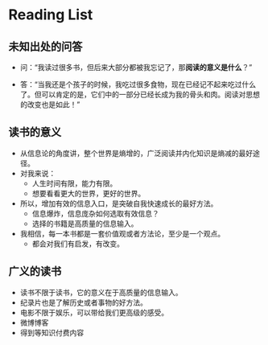 # Reading List

## 未知出处的问答



- 问：“我读过很多书，但后来大部分都被我忘记了，那**阅读的意义是什么**？”

- 答：“当我还是个孩子的时候，我吃过很多食物，现在已经记不起来吃过什么了。但可以肯定的是，它们中的一部分已经长成为我的骨头和肉。阅读对思想的改变也是如此！”

## 读书的意义

- 从信息论的角度讲，整个世界是熵增的，广泛阅读并内化知识是熵减的最好途径。
- 对我来说：
  - 人生时间有限，能力有限。
  - 想要看看更大的世界，更好的世界。
- 所以，增加有效的信息入口，是突破自我快速成长的最好方法。
  - 信息爆炸，信息庞杂如何选取有效信息？
  - 选择的书籍是高质量的信息输入。
- 我相信，每一本书都是一套价值观或者方法论，至少是一个观点。
  - 都会对我们有启发，有改变。

## 广义的读书

- 读书不限于读书，它的意义在于高质量的信息输入。
- 纪录片也是了解历史或者事物的好方法。
- 电影不限于娱乐，可以带给我们更高级的感受。
- 微博博客
- 得到等知识付费内容